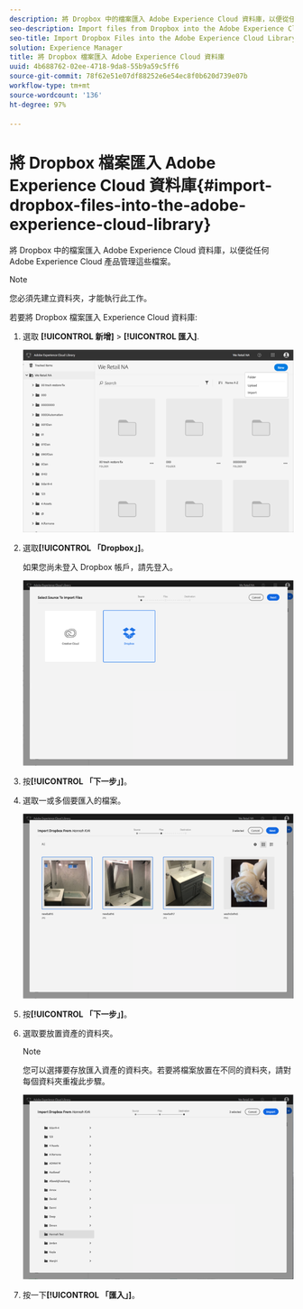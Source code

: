```yaml
---
description: 將 Dropbox 中的檔案匯入 Adobe Experience Cloud 資料庫，以便從任何 Adobe Experience Cloud 產品管理這些檔案。
seo-description: Import files from Dropbox into the Adobe Experience Cloud Library to manage them from any Adobe Experience Cloud product.
seo-title: Import Dropbox Files into the Adobe Experience Cloud Library
solution: Experience Manager
title: 將 Dropbox 檔案匯入 Adobe Experience Cloud 資料庫
uuid: 4b688762-02ee-4718-9da8-55b9a59c5ff6
source-git-commit: 78f62e51e07df88252e6e54ec8f0b620d739e07b
workflow-type: tm+mt
source-wordcount: '136'
ht-degree: 97%

---
```



# 將 Dropbox 檔案匯入 Adobe Experience Cloud 資料庫{#import-dropbox-files-into-the-adobe-experience-cloud-library}

將 Dropbox 中的檔案匯入 Adobe Experience Cloud 資料庫，以便從任何 Adobe Experience Cloud 產品管理這些檔案。

>[!NOTE]
>
>您必須先建立資料夾，才能執行此工作。

若要將 Dropbox 檔案匯入 Experience Cloud 資料庫:

1. 選取 **[!UICONTROL 新增]** > **[!UICONTROL 匯入]**.

   ![](assets/library_new_folder_upload.png)

1. 選取&#x200B;**[!UICONTROL 「Dropbox」]**。

   如果您尚未登入 Dropbox 帳戶，請先登入。

   ![](assets/library_import_db.png)

1. 按&#x200B;**[!UICONTROL 「下一步」]**。
1. 選取一或多個要匯入的檔案。

   ![](assets/library_import_db_files_selected.png)

1. 按&#x200B;**[!UICONTROL 「下一步」]**。
1. 選取要放置資產的資料夾。

   >[!NOTE]
   >
   >您可以選擇要存放匯入資產的資料夾。若要將檔案放置在不同的資料夾，請對每個資料夾重複此步驟。

   ![](assets/library_import_db_folder_select.png)

1. 按一下&#x200B;**[!UICONTROL 「匯入」]**。

